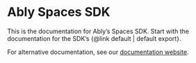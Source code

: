 # Ably Spaces SDK

<!-- TODO needs proper content -->

This is the documentation for Ably’s Spaces SDK. Start with the documentation for the SDK’s {@link default | default export}.

For alternative documentation, see our [documentation website](https://ably.com/docs/spaces).

